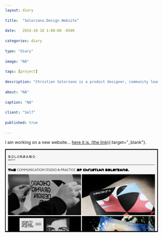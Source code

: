 ```yaml
---
layout: diary

title:  "Solorzano.Design Website"

date:   2024-10-18 1:00:00 -0500

categories: diary

type: "diary"

image: "NA"

tags: [project]

description: "Christian Solorzano is a product designer, community leader, educator, and podcast host."

about: "NA"

caption: "NA"

client: "Self"

published: true

---
```

I am working on a new website... [here it is. (the link)](https://solorzano.design/){:target="_blank"}.


![Website](/assets/images/diary/20241018.png)
